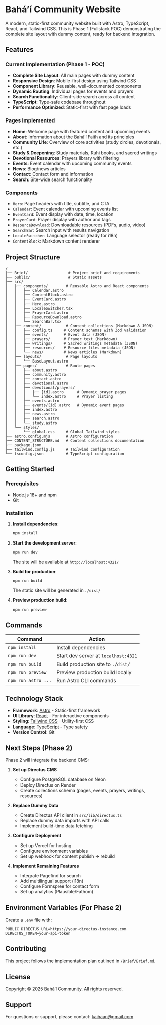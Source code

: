 # Baháʼí Community Website

A modern, static-first community website built with Astro, TypeScript, React, and Tailwind CSS. This is Phase 1 (Fullstack POC) demonstrating the complete site layout with dummy content, ready for backend integration.

## Features

### Current Implementation (Phase 1 - POC)

- **Complete Site Layout**: All main pages with dummy content
- **Responsive Design**: Mobile-first design using Tailwind CSS
- **Component Library**: Reusable, well-documented components
- **Dynamic Routing**: Individual pages for events and prayers
- **Search Functionality**: Client-side search across all content
- **TypeScript**: Type-safe codebase throughout
- **Performance Optimized**: Static-first with fast page loads

### Pages Implemented

- **Home**: Welcome page with featured content and upcoming events
- **About**: Information about the Baháʼí Faith and its principles
- **Community Life**: Overview of core activities (study circles, devotionals, etc.)
- **Study & Deepening**: Study materials, Ruhi books, and sacred writings
- **Devotional Resources**: Prayers library with filtering
- **Events**: Event calendar with upcoming community events
- **News**: Blog/news articles
- **Contact**: Contact form and information
- **Search**: Site-wide search functionality

### Components

- `Hero`: Page headers with title, subtitle, and CTA
- `Calendar`: Event calendar with upcoming events list
- `EventCard`: Event display with date, time, location
- `PrayerCard`: Prayer display with author and tags
- `ResourceDownload`: Downloadable resources (PDFs, audio, video)
- `SearchBar`: Search input with results navigation
- `LocaleSwitcher`: Language selector (ready for i18n)
- `ContentBlock`: Markdown content renderer

## Project Structure

```
/
├── Brief/                  # Project brief and requirements
├── public/                 # Static assets
├── src/
│   ├── components/        # Reusable Astro and React components
│   │   ├── Calendar.astro
│   │   ├── ContentBlock.astro
│   │   ├── EventCard.astro
│   │   ├── Hero.astro
│   │   ├── LocaleSwitcher.tsx
│   │   ├── PrayerCard.astro
│   │   ├── ResourceDownload.astro
│   │   └── SearchBar.tsx
│   ├── content/           # Content collections (Markdown & JSON)
│   │   ├── config.ts     # Content schemas with Zod validation
│   │   ├── events/       # Event data (JSON)
│   │   ├── prayers/      # Prayer text (Markdown)
│   │   ├── writings/     # Sacred writings metadata (JSON)
│   │   ├── resources/    # Resource files metadata (JSON)
│   │   └── news/         # News articles (Markdown)
│   ├── layouts/           # Page layouts
│   │   └── BaseLayout.astro
│   ├── pages/             # Route pages
│   │   ├── about.astro
│   │   ├── community.astro
│   │   ├── contact.astro
│   │   ├── devotional.astro
│   │   ├── devotional/prayers/
│   │   │   ├── [id].astro      # Dynamic prayer pages
│   │   │   └── index.astro     # Prayer listing
│   │   ├── events.astro
│   │   ├── events/[id].astro   # Dynamic event pages
│   │   ├── index.astro
│   │   ├── news.astro
│   │   ├── search.astro
│   │   └── study.astro
│   └── styles/
│       └── global.css     # Global Tailwind styles
├── astro.config.mjs       # Astro configuration
├── CONTENT_STRUCTURE.md   # Content collections documentation
├── package.json
├── tailwind.config.js     # Tailwind configuration
└── tsconfig.json          # TypeScript configuration
```

## Getting Started

### Prerequisites

- Node.js 18+ and npm
- Git

### Installation

1. **Install dependencies**:
   ```bash
   npm install
   ```

2. **Start the development server**:
   ```bash
   npm run dev
   ```

   The site will be available at `http://localhost:4321/`

3. **Build for production**:
   ```bash
   npm run build
   ```

   The static site will be generated in `./dist/`

4. **Preview production build**:
   ```bash
   npm run preview
   ```

## Commands

| Command | Action |
|---------|--------|
| `npm install` | Install dependencies |
| `npm run dev` | Start dev server at `localhost:4321` |
| `npm run build` | Build production site to `./dist/` |
| `npm run preview` | Preview production build locally |
| `npm run astro ...` | Run Astro CLI commands |

## Technology Stack

- **Framework**: [Astro](https://astro.build/) - Static-first framework
- **UI Library**: [React](https://react.dev/) - For interactive components
- **Styling**: [Tailwind CSS](https://tailwindcss.com/) - Utility-first CSS
- **Language**: [TypeScript](https://www.typescriptlang.org/) - Type safety
- **Version Control**: Git

## Next Steps (Phase 2)

Phase 2 will integrate the backend CMS:

1. **Set up Directus CMS**
   - Configure PostgreSQL database on Neon
   - Deploy Directus on Render
   - Create collections schema (pages, events, prayers, writings, resources)

2. **Replace Dummy Data**
   - Create Directus API client in `src/lib/directus.ts`
   - Replace dummy data imports with API calls
   - Implement build-time data fetching

3. **Configure Deployment**
   - Set up Vercel for hosting
   - Configure environment variables
   - Set up webhook for content publish → rebuild

4. **Implement Remaining Features**
   - Integrate Pagefind for search
   - Add multilingual support (i18n)
   - Configure Formspree for contact form
   - Set up analytics (Plausible/Fathom)

## Environment Variables (For Phase 2)

Create a `.env` file with:

```env
PUBLIC_DIRECTUS_URL=https://your-directus-instance.com
DIRECTUS_TOKEN=your-api-token
```

## Contributing

This project follows the implementation plan outlined in `/Brief/Brief.md`.

## License

Copyright © 2025 Baháʼí Community. All rights reserved.

## Support

For questions or support, please contact: kaihaan@gmail.com
